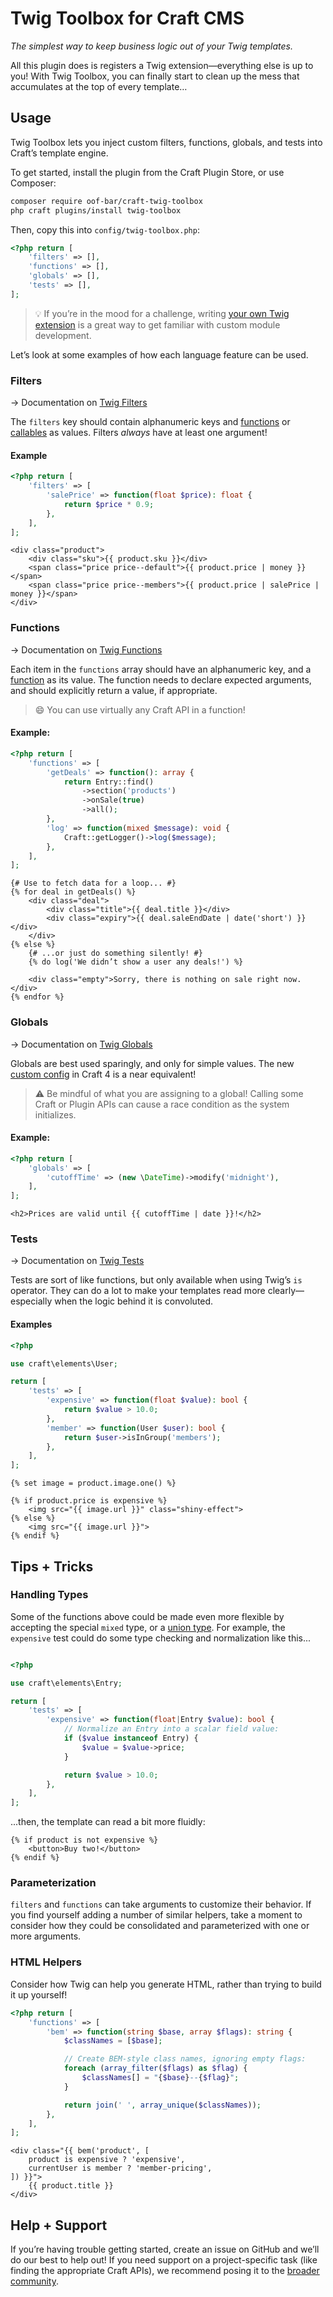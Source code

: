 # Twig Toolbox for Craft CMS

_The simplest way to keep business logic out of your Twig templates._

All this plugin does is registers a Twig extension—everything else is up to you! With Twig Toolbox, you can finally start to clean up the mess that accumulates at the top of every template…

## Usage

Twig Toolbox lets you inject custom filters, functions, globals, and tests into Craft’s template engine.

To get started, install the plugin from the Craft Plugin Store, or use Composer:

```bash
composer require oof-bar/craft-twig-toolbox
php craft plugins/install twig-toolbox
```

Then, copy this into `config/twig-toolbox.php`:

```php
<?php return [
    'filters' => [],
    'functions' => [],
    'globals' => [],
    'tests' => [],
];
```

> :bulb: If you’re in the mood for a challenge, writing [your own Twig extension](https://craftcms.com/docs/4.x/extend/extending-twig.html) is a great way to get familiar with custom module development.

Let’s look at some examples of how each language feature can be used.

### Filters

&rarr; Documentation on [Twig Filters](https://twig.symfony.com/doc/3.x/templates.html#filters)

The `filters` key should contain alphanumeric keys and [functions](https://www.php.net/manual/en/functions.user-defined.php) or [callables](https://www.php.net/manual/en/language.types.callable.php) as values. Filters _always_ have at least one argument!

#### Example

```php
<?php return [
    'filters' => [
        'salePrice' => function(float $price): float {
            return $price * 0.9;
        },
    ],
];
```

```twig
<div class="product">
    <div class="sku">{{ product.sku }}</div>
    <span class="price price--default">{{ product.price | money }}</span>
    <span class="price price--members">{{ product.price | salePrice | money }}</span>
</div>
```

### Functions

&rarr; Documentation on [Twig Functions](https://twig.symfony.com/doc/3.x/templates.html#functions)

Each item in the `functions` array should have an alphanumeric key, and a [function](https://www.php.net/manual/en/functions.user-defined.php) as its value. The function needs to declare expected arguments, and should explicitly return a value, if appropriate.

> :smile: You can use virtually any Craft API in a function!

#### Example:

```php
<?php return [
    'functions' => [
        'getDeals' => function(): array {
            return Entry::find()
                ->section('products')
                ->onSale(true)
                ->all();
        },
        'log' => function(mixed $message): void {
            Craft::getLogger()->log($message);
        },
    ],
];
```

```twig
{# Use to fetch data for a loop... #}
{% for deal in getDeals() %}
    <div class="deal">
        <div class="title">{{ deal.title }}</div>
        <div class="expiry">{{ deal.saleEndDate | date('short') }}</div>
    </div>
{% else %}
    {# ...or just do something silently! #}
    {% do log('We didn’t show a user any deals!') %}

    <div class="empty">Sorry, there is nothing on sale right now.</div>
{% endfor %}
```

### Globals

&rarr; Documentation on [Twig Globals](https://twig.symfony.com/doc/3.x/templates.html#globals)

Globals are best used sparingly, and only for simple values. The new [custom config](https://craftcms.com/docs/4.x/config#custom-settings) in Craft 4 is a near equivalent!

> :warning: Be mindful of what you are assigning to a global! Calling some Craft or Plugin APIs can cause a race condition as the system initializes.

#### Example:

```php
<?php return [
    'globals' => [
        'cutoffTime' => (new \DateTime)->modify('midnight'),
    ],
];
```

```twig
<h2>Prices are valid until {{ cutoffTime | date }}!</h2>
```

### Tests

&rarr; Documentation on [Twig Tests](https://twig.symfony.com/doc/3.x/templates.html#test-operator)

Tests are sort of like functions, but only available when using Twig’s `is` operator. They can do a lot to make your templates read more clearly—especially when the logic behind it is convoluted.

#### Examples

```php
<?php

use craft\elements\User;

return [
    'tests' => [
        'expensive' => function(float $value): bool {
            return $value > 10.0;
        },
        'member' => function(User $user): bool {
            return $user->isInGroup('members');
        },
    ],
];
```

```twig
{% set image = product.image.one() %}

{% if product.price is expensive %}
    <img src="{{ image.url }}" class="shiny-effect">
{% else %}
    <img src="{{ image.url }}">
{% endif %}
```

## Tips + Tricks

### Handling Types

Some of the functions above could be made even more flexible by accepting the special `mixed` type, or a [union type](https://www.php.net/manual/en/language.types.declarations.php#language.types.declarations.composite.union). For example, the `expensive` test could do some type checking and normalization like this...

```php

<?php

use craft\elements\Entry;

return [
    'tests' => [
        'expensive' => function(float|Entry $value): bool {
            // Normalize an Entry into a scalar field value:
            if ($value instanceof Entry) {
                $value = $value->price;
            }

            return $value > 10.0;
        },
    ],
];
```

...then, the template can read a bit more fluidly:

```twig
{% if product is not expensive %}
    <button>Buy two!</button>
{% endif %}
```

### Parameterization

`filters` and `functions` can take arguments to customize their behavior. If you find yourself adding a number of similar helpers, take a moment to consider how they could be consolidated and parameterized with one or more arguments.

### HTML Helpers

Consider how Twig can help you generate HTML, rather than trying to build it up yourself!

```php
<?php return [
    'functions' => [
        'bem' => function(string $base, array $flags): string {
            $classNames = [$base];

            // Create BEM-style class names, ignoring empty flags:
            foreach (array_filter($flags) as $flag) {
                $classNames[] = "{$base}--{$flag}";
            }

            return join(' ', array_unique($classNames));
        },
    ],
];
```

```twig
<div class="{{ bem('product', [
    product is expensive ? 'expensive',
    currentUser is member ? 'member-pricing',
]) }}">
    {{ product.title }}
</div>
```

## Help + Support

If you’re having trouble getting started, create an issue on GitHub and we’ll do our best to help out! If you need support on a project-specific task (like finding the appropriate Craft APIs), we recommend posing it to the [broader community](https://craftcms.com/community).
